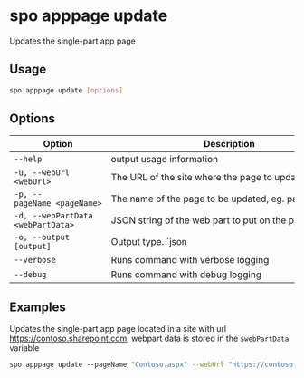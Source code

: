 # spo apppage update

Updates the single-part app page

## Usage

```sh
spo apppage update [options]
```

## Options

Option|Description
------|-----------
`--help`|output usage information
`-u, --webUrl <webUrl>`|The URL of the site where the page to update is located
`-p, --pageName <pageName>`|The name of the page to be updated, eg. page.aspx
`-d, --webPartData <webPartData>`|JSON string of the web part to put on the page
`-o, --output [output]`|Output type. `json|text`. Default `text`
`--verbose`|Runs command with verbose logging
`--debug`|Runs command with debug logging

## Examples

Updates the single-part app page located in a site with url https://contoso.sharepoint.com, webpart data is stored in the `$webPartData` variable

```sh
spo apppage update --pageName "Contoso.aspx" --webUrl "https://contoso.sharepoint.com" --webPartData $webPartData 
```